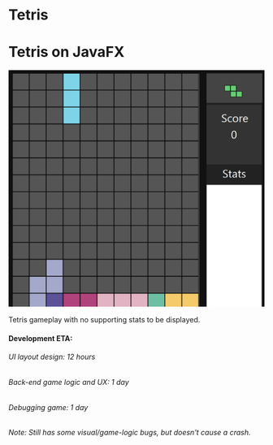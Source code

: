 # Tetris
<h1>Tetris on JavaFX</h1>
<img src="tetris_gameplay.png">
<p>Tetris gameplay with no supporting stats to be displayed.</p>
<h4>Development ETA:</h4>
<h6>UI layout design: 12 hours</h6>
<h6>Back-end game logic and UX: 1 day</h6>
<h6>Debugging game: 1 day</h6>
<h6>Note: Still has some visual/game-logic bugs, but doesn't cause a crash.</h6>

